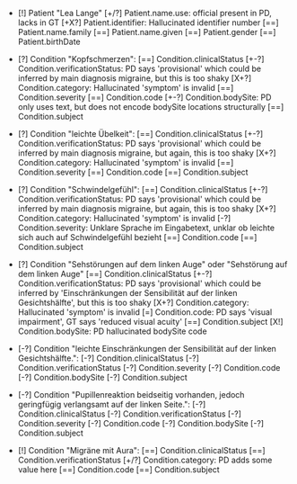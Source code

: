 * [!] Patient "Lea Lange"
    [+/?] Patient.name.use: official present in PD, lacks in GT
    [+X?] Patient.identifier: Hallucinated identifier number
    [==] Patient.name.family
    [==] Patient.name.given
    [==] Patient.gender
    [==] Patient.birthDate

* [?] Condition "Kopfschmerzen":
    [==] Condition.clinicalStatus
    [\+-?] Condition.verificationStatus: PD says 'provisional' which could be inferred by main diagnosis migraine, but this is too shaky
    [X+?] Condition.category: Hallucinated 'symptom' is invalid
    [==] Condition.severity
    [==] Condition.code
    [\+-?] Condition.bodySite: PD only uses text, but does not encode bodySite locations structurally
    [==] Condition.subject

* [?] Condition "leichte Übelkeit":
    [==] Condition.clinicalStatus
    [\+-?] Condition.verificationStatus: PD says 'provisional' which could be inferred by main diagnosis migraine, but again, this is too shaky
    [X+?] Condition.category: Hallucinated 'symptom' is invalid
    [==] Condition.severity
    [==] Condition.code
    [==] Condition.subject

* [?] Condition "Schwindelgefühl":
    [==] Condition.clinicalStatus
    [\+-?] Condition.verificationStatus: PD says 'provisional' which could be inferred by main diagnosis migraine, but again, this is too shaky
    [X+?] Condition.category: Hallucinated 'symptom' is invalid
    [-?] Condition.severity: Unklare Sprache im Eingabetext, unklar ob leichte sich auch auf Schwindelgefühl bezieht
    [==] Condition.code
    [==] Condition.subject

* [?] Condition "Sehstörungen auf dem linken Auge" oder "Sehstörung auf dem linken Auge"
    [==] Condition.clinicalStatus
    [\+-?] Condition.verificationStatus: PD says 'provisional' which could be inferred by 'Einschränkungen der Sensibilität auf der linken Gesichtshälfte', but this is too shaky
    [X+?] Condition.category: Hallucinated 'symptom' is invalid
    [=] Condition.code: PD says 'visual impairment', GT says 'reduced visual acuity'
    [==] Condition.subject
    [X!] Condition.bodySite: PD hallucinated bodySite code

* [-?] Condition "leichte Einschränkungen der Sensibilität auf der linken Gesichtshälfte.":
    [-?] Condition.clinicalStatus
    [-?] Condition.verificationStatus
    [-?] Condition.severity
    [-?] Condition.code
    [-?] Condition.bodySite
    [-?] Condition.subject

* [-?] Condition "Pupillenreaktion beidseitig vorhanden, jedoch geringfügig verlangsamt auf der linken Seite.":
    [-?] Condition.clinicalStatus
    [-?] Condition.verificationStatus
    [-?] Condition.severity
    [-?] Condition.code
    [-?] Condition.bodySite
    [-?] Condition.subject

* [!] Condition "Migräne mit Aura":
    [==] Condition.clinicalStatus
    [==] Condition.verificationStatus
    [+/?] Condition.category: PD adds some value here
    [==] Condition.code
    [==] Condition.subject
